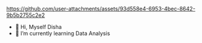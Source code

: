 
https://github.com/user-attachments/assets/93d558e4-6953-4bec-8642-9b5b2755c2e2
- 👋 Hi, Myself Disha
- 🌱 I’m currently learning Data Analysis


